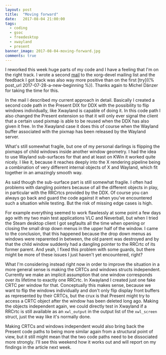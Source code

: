 ```yaml
---
layout: post
title:  "Moving forward"
date:   2017-08-04 21:00:00
tags:
  - coding
  - gsoc
  - freedesktop
  - xwayland
  - present
banner_image: 2017-08-04-moving-forward.jpg
comments: true
---
```

I reworked this week huge parts of my code and I have a feeling that I'm on the right track. I wrote a second [mail][xorg-devel-ml-thread2] to the xorg-devel mailing list and the feedback I got back was also way more positive than on the first [try]({% post_url 2017-07-28-a-new-beginning %}). Thanks again to Michel Dänzer for taking the time for this.

In the mail I described my current approach in detail. Basically I created a second code path in the Present DIX for DDX with the possibility to flip windows individually, like Xwayland is capable of doing it. In this code path I also changed the Present extension so that it will only ever signal the client that a certain used pixmap is able to be reused when the DDX has also given it free. In the Xwayland case it does this of course when the Wayland buffer associated with the pixmap has been released by the Wayland server.

What's still somewhat fragile, but one of my personal darlings is flipping the pixmaps of child windows inside another window geometry. I had the idea to use Wayland sub-surfaces for that and at least on KWin it worked quite nicely. I like it, because it reaches deeply into the X rendering pipeline being a combination of very different internal objects of X and Wayland, which fit together in an amazingly smooth way.

As said though the sub-surface part is still somewhat fragile. I often had problems with dangling pointers because of all the different objects in play, in particular with the RRCrtcs provided by the DDX. Of course you can always go back and guard the code against it when you've encountered such a situation while testing. But the risk of missing edge cases is high.

For example everything seemed to work flawlessly at some point a few days ago with my two main test applications VLC and Neverball, but when I tried the Steam desktop client I got segfaults all the time when opening or closing the small drop down menus in the upper half of the window. I came to the conclusion, that this happened because the drop down menus as windows were reparented in between, the old parent was destroyed and by that the child window suddenly had a dangling pointer to the RRCrtc of its former parent. And yeah, I fixed this problem with some guards, but there might be more of these issues I just haven't yet encountered, right?

What I'm considering instead right now in order to improve the situation in a more general sense is making the CRTCs and windows structs independent. Currently we make an implicit assumption that one window corresponds over its lifetime to exactly one RRCrtc. In Xwayland I created just one fake CRTC per window for that. Conceptually this makes sense, because we want to flip the windows individually and don't only flip display front buffers as represented by their CRTCs, but the crux is that Present might try to access a CRTC object after the window has been deleted long ago. Making the objects independent again, we could directly test in Xwayland if a RRCrtc is still available as an `xwl_output` in the output list of the `xwl_screen` struct, just the way like it's normally done.

Making CRTCs and windows independent would also bring back the Present code paths to being more similar again from a structural point of view, but it still might mean that the two code paths need to be dissociated more strongly. I'll see this weekend how it works out and will report on my findings in the article next week.

[xorg-devel-ml-thread2]: https://lists.x.org/archives/xorg-devel/2017-August/054232.html
